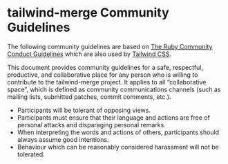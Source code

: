# tailwind-merge Community Guidelines

The following community guidelines are based on [The Ruby Community Conduct Guidelines](https://www.ruby-lang.org/en/conduct) which are also used by [Tailwind CSS](https://github.com/tailwindlabs/tailwindcss/blob/master/.github/CODE_OF_CONDUCT.md).

This document provides community guidelines for a safe, respectful, productive, and collaborative place for any person who is willing to contribute to the tailwind-merge project. It applies to all “collaborative space”, which is defined as community communications channels (such as mailing lists, submitted patches, commit comments, etc.).

-   Participants will be tolerant of opposing views.
-   Participants must ensure that their language and actions are free of personal attacks and disparaging personal remarks.
-   When interpreting the words and actions of others, participants should always assume good intentions.
-   Behaviour which can be reasonably considered harassment will not be tolerated.
